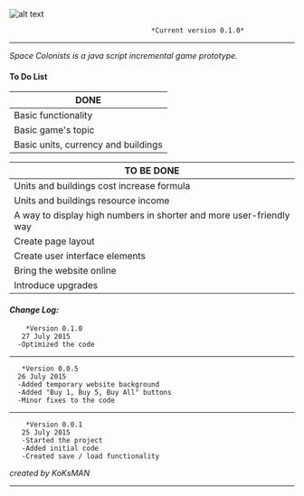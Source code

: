 ![alt text](https://i.imgur.com/tMTnKoH.png)

                                       *Current version 0.1.0*
___

<em> Space Colonists is a java script incremental game prototype. </em>

#### To Do List ####

|    DONE       |
| ------------- |
| Basic functionality|
| Basic game's topic|
| Basic units, currency and buildings|



|    TO BE DONE |
| ------------- |
| Units and buildings cost increase formula|
| Units and buildings resource income|
| A way to display high numbers in shorter and more user-friendly way|
| Create page layout|
| Create user interface elements|
| Bring the website online|
| Introduce upgrades|



#### **_Change Log:_** ####
        *Version 0.1.0
       27 July 2015
      -Optimized the code
___
       *Version 0.0.5
      26 July 2015
      -Added temporary website background
      -Added "Buy 1, Buy 5, Buy All" buttons
      -Minor fixes to the code
___

        *Version 0.0.1
       25 July 2015
       -Started the project
       -Added initial code
       -Created save / load functionality

*created by KoKsMAN*
___
